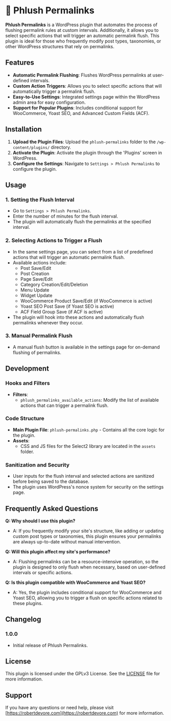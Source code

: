 # :toilet: Phlush Permalinks

**Phlush Permalinks** is a WordPress plugin that automates the process of flushing permalink rules at custom intervals. Additionally, it allows you to select specific actions that will trigger an automatic permalink flush. This plugin is ideal for those who frequently modify post types, taxonomies, or other WordPress structures that rely on permalinks.

## Features

- **Automatic Permalink Flushing**: Flushes WordPress permalinks at user-defined intervals.
- **Custom Action Triggers**: Allows you to select specific actions that will automatically trigger a permalink flush.
- **Easy-to-Use Settings**: Integrated settings page within the WordPress admin area for easy configuration.
- **Support for Popular Plugins**: Includes conditional support for WooCommerce, Yoast SEO, and Advanced Custom Fields (ACF).

## Installation

1. **Upload the Plugin Files**: Upload the `phlush-permalinks` folder to the `/wp-content/plugins/` directory.
2. **Activate the Plugin**: Activate the plugin through the 'Plugins' screen in WordPress.
3. **Configure the Settings**: Navigate to `Settings > Phlush Permalinks` to configure the plugin.

## Usage

### 1. Setting the Flush Interval
- Go to `Settings > Phlush Permalinks`.
- Enter the number of minutes for the flush interval.
- The plugin will automatically flush the permalinks at the specified interval.

### 2. Selecting Actions to Trigger a Flush
- In the same settings page, you can select from a list of predefined actions that will trigger an automatic permalink flush.
- Available actions include:
  - Post Save/Edit
  - Post Creation
  - Page Save/Edit
  - Category Creation/Edit/Deletion
  - Menu Update
  - Widget Update
  - WooCommerce Product Save/Edit (if WooCommerce is active)
  - Yoast SEO Post Save (if Yoast SEO is active)
  - ACF Field Group Save (if ACF is active)
- The plugin will hook into these actions and automatically flush permalinks whenever they occur.

### 3. Manual Permalink Flush
- A manual flush button is available in the settings page for on-demand flushing of permalinks.

## Development

### Hooks and Filters

- **Filters**:
  - `phlush_permalinks_available_actions`: Modify the list of available actions that can trigger a permalink flush.

### Code Structure

- **Main Plugin File**: `phlush-permalinks.php` - Contains all the core logic for the plugin.
- **Assets**: 
  - CSS and JS files for the Select2 library are located in the `assets` folder.

### Sanitization and Security

- User inputs for the flush interval and selected actions are sanitized before being saved to the database.
- The plugin uses WordPress's nonce system for security on the settings page.

## Frequently Asked Questions

**Q: Why should I use this plugin?**
- A: If you frequently modify your site's structure, like adding or updating custom post types or taxonomies, this plugin ensures your permalinks are always up-to-date without manual intervention.

**Q: Will this plugin affect my site's performance?**
- A: Flushing permalinks can be a resource-intensive operation, so the plugin is designed to only flush when necessary, based on user-defined intervals or specific actions.

**Q: Is this plugin compatible with WooCommerce and Yoast SEO?**
- A: Yes, the plugin includes conditional support for WooCommerce and Yoast SEO, allowing you to trigger a flush on specific actions related to these plugins.

## Changelog

### 1.0.0
- Initial release of Phlush Permalinks.

## License

This plugin is licensed under the GPLv3 License. See the [LICENSE](http://www.gnu.org/licenses/gpl-3.0.txt) file for more information.

## Support

If you have any questions or need help, please visit [https://robertdevore.com](https://robertdevore.com) for more information.
